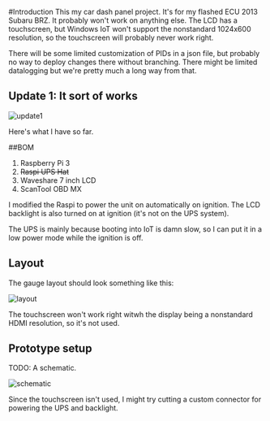 #Introduction 
This my car dash panel project. It's for my flashed ECU 2013 Subaru BRZ. It probably won't work on anything else. The LCD has a touchscreen, but Windows IoT won't support the nonstandard 1024x600 resolution, so the touchscreen will probably never work right.

There will be some limited customization of PIDs in a json file, but probably no way to deploy changes there without branching. There might be limited datalogging but we're pretty much a long way from that.

## Update 1: It sort of works

![update1](https://daparker.visualstudio.com/0b16eba6-9218-4f4b-a629-87fe16048574/_api/_versioncontrol/itemContent?repositoryId=7f54c86c-6802-4911-9f5b-9a97bd2317e2&path=%2Fimg%2Fupdate1.jpg&version=GBmaster&contentOnly=true&__v=5 "Update1")

Here's what I have so far.

##BOM
1. Raspberry Pi 3
2. ~~Raspi UPS Hat~~
3. Waveshare 7 inch LCD
4. ScanTool OBD MX

I modified the Raspi to power the unit on automatically on ignition. The LCD backlight is also turned on at ignition (it's not on the UPS system).

The UPS is mainly because booting into IoT is damn slow, so I can put it in a low power mode while the ignition is off.

## Layout
The gauge layout should look something like this:

![layout](https://daparker.visualstudio.com/0b16eba6-9218-4f4b-a629-87fe16048574/_api/_versioncontrol/itemContent?repositoryId=7f54c86c-6802-4911-9f5b-9a97bd2317e2&path=%2Fimg%2Flayout.png&version=GBmaster&contentOnly=true&__v=5 "Layout")

The touchscreen won't work right witwh the display being a nonstandard HDMI resolution, so it's not used.

## Prototype setup

TODO: A schematic. 

![schematic](https://daparker.visualstudio.com/0b16eba6-9218-4f4b-a629-87fe16048574/_api/_versioncontrol/itemContent?repositoryId=7f54c86c-6802-4911-9f5b-9a97bd2317e2&path=%2Fimg%2Fproto1.jpg&version=GBmaster&contentOnly=true&__v=5 "Proto1")

Since the touchscreen isn't used, I might try cutting a custom connector for powering the UPS and backlight.